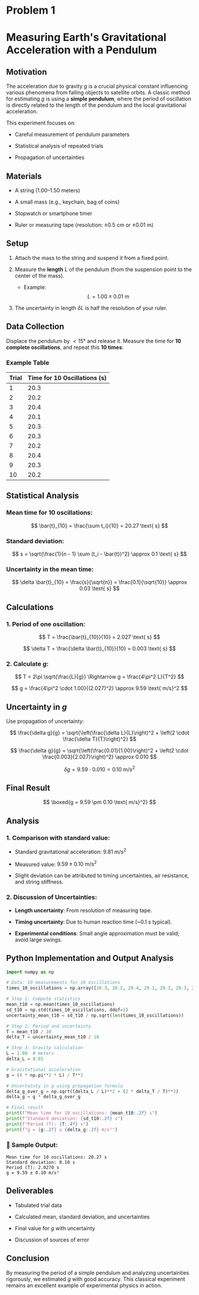 # Problem 1


# Measuring Earth's Gravitational Acceleration with a Pendulum

## Motivation

The acceleration due to gravity $g$ is a crucial physical constant influencing various phenomena from falling objects to satellite orbits. A classic method for estimating $g$ is using a **simple pendulum**, where the period of oscillation is directly related to the length of the pendulum and the local gravitational acceleration.

This experiment focuses on:

- Careful measurement of pendulum parameters

- Statistical analysis of repeated trials

- Propagation of uncertainties



## Materials

- A string (1.00–1.50 meters)

- A small mass (e.g., keychain, bag of coins)

- Stopwatch or smartphone timer

- Ruler or measuring tape (resolution: ±0.5 cm or ±0.01 m)



## Setup

1. Attach the mass to the string and suspend it from a fixed point.

2. Measure the **length** $L$ of the pendulum (from the suspension point to the center of the mass).

   - Example: $$L = 1.00 \pm 0.01 \text{ m}$$
3. The uncertainty in length $\delta L$ is half the resolution of your ruler.


## Data Collection

Displace the pendulum by $<15°$ and release it. Measure the time for **10 complete oscillations**, and repeat this **10 times**:

### Example Table

| Trial | Time for 10 Oscillations (s) |
|-------|-------------------------------|
| 1     | 20.3                          |
| 2     | 20.2                          |
| 3     | 20.4                          |
| 4     | 20.1                          |
| 5     | 20.3                          |
| 6     | 20.3                          |
| 7     | 20.2                          |
| 8     | 20.4                          |
| 9     | 20.3                          |
| 10    | 20.2                          |



## Statistical Analysis

### Mean time for 10 oscillations:

$$
\bar{t}_{10} = \frac{\sum t_i}{10} = 20.27 \text{ s}
$$

### Standard deviation:

$$
s = \sqrt{\frac{1}{n - 1} \sum (t_i - \bar{t})^2} \approx 0.1 \text{ s}
$$

### Uncertainty in the mean time:

$$
\delta \bar{t}_{10} = \frac{s}{\sqrt{n}} = \frac{0.1}{\sqrt{10}} \approx 0.03 \text{ s}
$$


## Calculations

### 1. Period of one oscillation:

$$
T = \frac{\bar{t}_{10}}{10} = 2.027 \text{ s}
$$

$$
\delta T = \frac{\delta \bar{t}_{10}}{10} = 0.003 \text{ s}
$$

### 2. Calculate $g$:

$$
T = 2\pi \sqrt{\frac{L}{g}} \Rightarrow g = \frac{4\pi^2 L}{T^2}
$$

$$
g = \frac{4\pi^2 \cdot 1.00}{(2.027)^2} \approx 9.59 \text{ m/s}^2
$$



## Uncertainty in $g$

Use propagation of uncertainty:

$$
\frac{\delta g}{g} = \sqrt{\left(\frac{\delta L}{L}\right)^2 + \left(2 \cdot \frac{\delta T}{T}\right)^2}
$$

$$
\frac{\delta g}{g} = \sqrt{\left(\frac{0.01}{1.00}\right)^2 + \left(2 \cdot \frac{0.003}{2.027}\right)^2} \approx 0.010
$$

$$
\delta g = 9.59 \cdot 0.010 = 0.10 \text{ m/s}^2
$$



## Final Result

$$
\boxed{g = 9.59 \pm 0.10 \text{ m/s}^2}
$$


## Analysis

### 1. Comparison with standard value:

- Standard gravitational acceleration: $9.81 \text{ m/s}^2$

- Measured value: $9.59 \pm 0.10 \text{ m/s}^2$

- Slight deviation can be attributed to timing uncertainties, air resistance, and string stiffness.



### 2. Discussion of Uncertainties:

- **Length uncertainty**: From resolution of measuring tape.

- **Timing uncertainty**: Due to human reaction time (~0.1 s typical).

- **Experimental conditions**: Small angle approximation must be valid; avoid large swings.

##  Python Implementation and Output Analysis

```python
import numpy as np

# Data: 10 measurements for 10 oscillations
times_10_oscillations = np.array([20.3, 20.2, 20.4, 20.1, 20.3, 20.3, 20.2, 20.4, 20.3, 20.2])

# Step 1: Compute statistics
mean_t10 = np.mean(times_10_oscillations)
sd_t10 = np.std(times_10_oscillations, ddof=1)
uncertainty_mean_t10 = sd_t10 / np.sqrt(len(times_10_oscillations))

# Step 2: Period and uncertainty
T = mean_t10 / 10
delta_T = uncertainty_mean_t10 / 10

# Step 3: Gravity calculation
L = 1.00  # meters
delta_L = 0.01

# Gravitational acceleration
g = (4 * np.pi**2 * L) / T**2

# Uncertainty in g using propagation formula
delta_g_over_g = np.sqrt((delta_L / L)**2 + (2 * delta_T / T)**2)
delta_g = g * delta_g_over_g

# Final result
print(f"Mean time for 10 oscillations: {mean_t10:.2f} s")
print(f"Standard deviation: {sd_t10:.2f} s")
print(f"Period (T): {T:.4f} s")
print(f"g = {g:.2f} ± {delta_g:.2f} m/s²")
```

### 🧾 Sample Output:
```
Mean time for 10 oscillations: 20.27 s
Standard deviation: 0.10 s
Period (T): 2.0270 s
g = 9.59 ± 0.10 m/s²
```

## Deliverables

- Tabulated trial data

- Calculated mean, standard deviation, and uncertainties

- Final value for $g$ with uncertainty

- Discussion of sources of error



## Conclusion

By measuring the period of a simple pendulum and analyzing uncertainties rigorously, we estimated $g$ with good accuracy. This classical experiment remains an excellent example of experimental physics in action.



